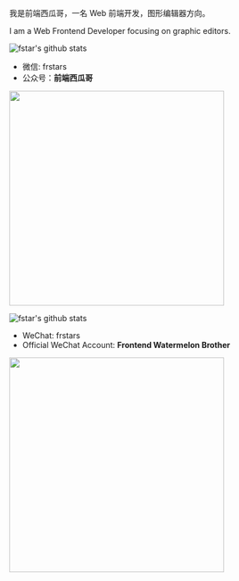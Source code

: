 
我是前端西瓜哥，一名 Web 前端开发，图形编辑器方向。

I am a Web Frontend Developer focusing on graphic editors.

<img alt="fstar's github stats" src="https://github-readme-stats.vercel.app/api?username=F-star&show_icons=true&include_all_commits=true">

- 微信: frstars
- 公众号：**前端西瓜哥**

<img 
  width="385px"
  src="https://user-images.githubusercontent.com/18698939/219853531-e39e1537-99e6-40bf-a56f-81330fca3180.png" 
/>



<img alt="fstar's github stats" src="https://github-readme-stats.vercel.app/api?username=F-star&show_icons=true&include_all_commits=true">

- WeChat: frstars
- Official WeChat Account: **Frontend Watermelon Brother**

<img 
  width="385px"
  src="https://user-images.githubusercontent.com/18698939/219853531-e39e1537-99e6-40bf-a56f-81330fca3180.png" 
/>
